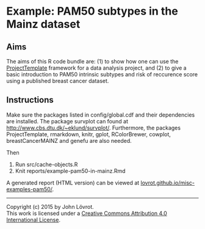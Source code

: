 Example: PAM50 subtypes in the Mainz dataset
============================================

Aims
----

The aims of this R code bundle are: (1) to show how one can use the [ProjectTemplate](http://projecttemplate.net/) framework for a data analysis project, and (2) to give a basic introduction to PAM50 intrinsic subtypes and risk of reccurence score using a published breast cancer dataset.

Instructions
------------

Make sure the packages listed in config/global.cdf and their dependencies are installed. The package survplot can found at http://www.cbs.dtu.dk/~eklund/survplot/. Furthermore, the packages ProjectTemplate, rmarkdown, knitr, gplot, RColorBrewer, cowplot, breastCancerMAINZ and genefu are also needed.

Then

1. Run src/cache-objects.R
2. Knit reports/example-pam50-in-mainz.Rmd

A generated report (HTML version) can be viewed at [lovrot.github.io/misc-examples-pam50/](http://lovrot.github.io/misc-examples-pam50/).

- - -

Copyright (c) 2015 by John Lövrot.  
This work is licensed under a [Creative Commons Attribution 4.0 International License](http://creativecommons.org/licenses/by/4.0/).
